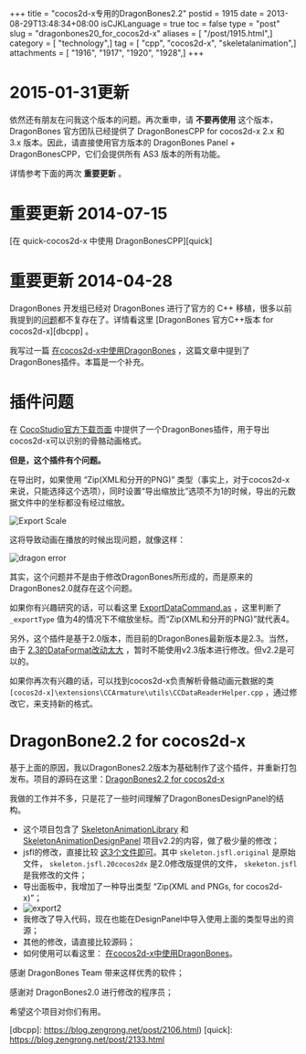 +++
title = "cocos2d-x专用的DragonBones2.2"
postid = 1915
date = 2013-08-29T13:48:34+08:00
isCJKLanguage = true
toc = false
type = "post"
slug = "dragonbones20_for_cocos2d-x"
aliases = [ "/post/1915.html",]
category = [ "technology",]
tag = [ "cpp", "cocos2d-x", "skeletalanimation",]
attachments = [ "1916", "1917", "1920", "1928",]
+++


# 2015-01-31更新

依然还有朋友在问我这个版本的问题。再次重申，请 **不要再使用** 这个版本，DragonBones 官方团队已经提供了 DragonBonesCPP for cocos2d-x 2.x 和 3.x 版本。因此，请直接使用官方版本的 DragonBones Panel + DragonBonesCPP，它们会提供所有 AS3 版本的所有功能。

详情参考下面的两次 **重要更新** 。

# 重要更新 2014-07-15

[在 quick-cocos2d-x 中使用 DragonBonesCPP][quick]

# 重要更新 2014-04-28

DragonBones 开发组已经对 DragonBones 进行了官方的 C++ 移植，很多以前我提到的[问题][dbtag]都不复存在了。详情看这里 [DragonBones 官方C++版本 for cocos2d-x][dbcpp] 。


我写过一篇 [在cocos2d-x中使用DragonBones][using] ，这篇文章中提到了DragonBones插件。本篇是一个补充。

# 插件问题

在 [CocoStudio官方下载页面][dragonbones2] 中提供了一个DragonBones插件，用于导出cocos2d-x可以识别的骨骼动画格式。

**但是，这个插件有个问题。**

在导出时，如果使用 “Zip(XML和分开的PNG)” 类型（事实上，对于cocos2d-x来说，只能选择这个选项），同时设置“导出缩放比”选项不为1的时候，导出的元数据文件中的坐标都没有经过缩放。<!--more-->

![Export Scale][exportscale]

这将导致动画在播放的时候出现问题，就像这样：

![dragon error][dragonerr]

其实，这个问题并不是由于修改DragonBones所形成的，而是原来的DragonBones2.0就存在这个问题。

如果你有兴趣研究的话，可以看这里 [ExportDataCommand.as][db20bug] ，这里判断了 `_exportType` 值为4的情况下不缩放坐标。而“Zip(XML和分开的PNG)”就代表4。

另外，这个插件是基于2.0版本，而目前的DragonBones最新版本是2.3。当然，由于 [2.3的DataFormat改动太大][v222v23] ，暂时不能使用v2.3版本进行修改。但v2.2是可以的。

如果你再次有兴趣的话，可以找到cocos2d-x负责解析骨骼动画元数据的类 `[cocos2d-x]\extensions\CCArmature\utils\CCDataReaderHelper.cpp` ，通过修改它，来支持新的格式。

# DragonBone2.2 for cocos2d-x

基于上面的原因，我以DragonBones2.2版本为基础制作了这个插件，并重新打包发布。项目的源码在这里：[DragonBones2.2 for cocos2d-x][dbdp4cocos2dx]

我做的工作并不多，只是花了一些时间理解了DragonBonesDesignPanel的结构。

* 这个项目包含了 [SkeletonAnimationLibrary][dbl22] 和 [SkeletonAnimationDesignPanel][dbdp22] 项目v2.2的内容，做了极少量的修改；
* jsfl的修改，直接比较 [这3个文件即可][c2]。其中 `skeleton.jsfl.original` 是原始文件， `skeleton.jsfl.20cocos2dx` 是2.0修改版提供的文件， `skeketon.jsfl` 是我修改的文件；
* 导出面板中，我增加了一种导出类型 “Zip(XML and PNGs, for cocos2d-x)”；
* ![export2][export2]
* 我修改了导入代码，现在也能在DesignPanel中导入使用上面的类型导出的资源；
* 其他的修改，请直接比较源码；
* 如何使用可以看这里： [在cocos2d-x中使用DragonBones][using]。

感谢 DragonBones Team 带来这样优秀的软件；

感谢对 DragonBones2.0 进行修改的程序员；

希望这个项目对你们有用。

[using]: https://blog.zengrong.net/post/1911.html
[dragonbones2]: http://bbs.cocostudio.org/forum.php?mod=viewthread&tid=4699&page=1&extra=#pid7518
[db20bug]: https://github.com/DragonBones/SkeletonAnimationDesignPanel/blob/v2.0/src/control/ExportDataCommand.as#L69
[v222v23]: https://github.com/DragonBones/SkeletonAnimationLibrary/wiki/Move-from-V2.2-to-V2.3
[dbdp4cocos2dx]: https://github.com/zrong/dragonbones-for-cocos2d-x
[dbdp22]: https://github.com/DragonBones/SkeletonAnimationDesignPanel/tree/V2.2
[dbl22]: https://github.com/DragonBones/SkeletonAnimationLibrary/tree/V2.2
[c1]: https://github.com/zrong/dragonbones-for-cocos2d-x/blob/master/src/control/ExportDataCommand.as#L222
[c2]: https://github.com/zrong/dragonbones-for-cocos2d-x/tree/master/build/DragonBonesDesignPanel
[dragonerr]: /uploads/2013/08/dragon_err.png
[exportscale]: /uploads/2013/08/export_scale.png
[export2]: /uploads/2013/08/export2.png
[dbtag]: https://blog.zengrong.net/tag/dragonbones/
[dbcpp]: https://blog.zengrong.net/post/2106.html)
[quick]: https://blog.zengrong.net/post/2133.html
